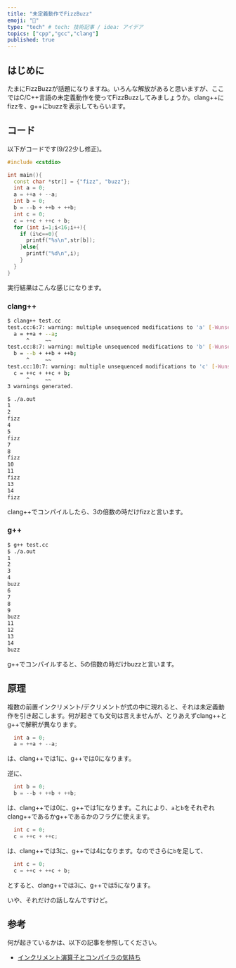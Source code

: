 ```yaml
---
title: "未定義動作でFizzBuzz"
emoji: "🤖"
type: "tech" # tech: 技術記事 / idea: アイデア
topics: ["cpp","gcc","clang"]
published: true
---
```


## はじめに

たまにFizzBuzzが話題になりますね。いろんな解放があると思いますが、ここではC/C++言語の未定義動作を使ってFizzBuzzしてみましょうか。clang++にfizzを、g++にbuzzを表示してもらいます。

## コード

以下がコードです(9/22少し修正)。

```cpp
#include <cstdio>

int main(){
  const char *str[] = {"fizz", "buzz"};
  int a = 0;
  a = ++a + --a;
  int b = 0;
  b = --b + ++b + ++b;
  int c = 0;
  c = ++c + ++c + b;
  for (int i=1;i<16;i++){
    if (i%c==0){
      printf("%s\n",str[b]);
    }else{
      printf("%d\n",i);
    }
  }
}
```

実行結果はこんな感じになります。

### clang++

```sh
$ clang++ test.cc
test.cc:6:7: warning: multiple unsequenced modifications to 'a' [-Wunsequenced]
  a = ++a + --a;
      ^     ~~
test.cc:8:7: warning: multiple unsequenced modifications to 'b' [-Wunsequenced]
  b = --b + ++b + ++b;
      ^     ~~
test.cc:10:7: warning: multiple unsequenced modifications to 'c' [-Wunsequenced]
  c = ++c + ++c + b;
      ^     ~~
3 warnings generated.

$ ./a.out
1
2
fizz
4
5
fizz
7
8
fizz
10
11
fizz
13
14
fizz
```

clang++でコンパイルしたら、3の倍数の時だけfizzと言います。

### g++

```sh
$ g++ test.cc
$ ./a.out
1
2
3
4
buzz
6
7
8
9
buzz
11
12
13
14
buzz
```

g++でコンパイルすると、5の倍数の時だけbuzzと言います。

## 原理

複数の前置インクリメント/デクリメントが式の中に現れると、それは未定義動作を引き起こします。何が起きても文句は言えませんが、とりあえずclang++とg++で解釈が異なります。

```cpp
  int a = 0;
  a = ++a + --a;
```

は、clang++では1に、g++では0になります。

逆に、

```cpp
  int b = 0;
  b = --b + ++b + ++b;
```

は、clang++では0に、g++では1になります。これにより、`a`と`b`をそれぞれclang++であるかg++であるかのフラグに使えます。

```cpp
  int c = 0;
  c = ++c + ++c;
```

は、clang++では3に、g++では4になります。なのでさらに`b`を足して、

```cpp
  int c = 0;
  c = ++c + ++c + b;
```

とすると、clang++では3に、g++では5になります。

いや、それだけの話しなんですけど。

## 参考

何が起きているかは、以下の記事を参照してください。

* [インクリメント演算子とコンパイラの気持ち](https://zenn.dev/kaityo256/articles/increment_operators)